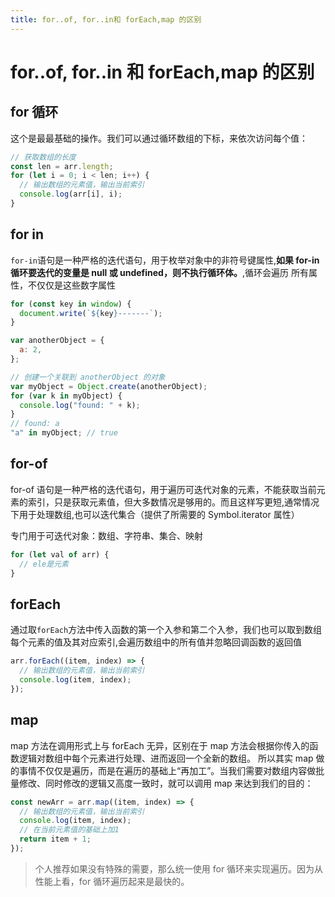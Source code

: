 ```yaml
---
title: for..of, for..in和 forEach,map 的区别
---
```


# for..of, for..in 和 forEach,map 的区别

## for 循环

这个是最最基础的操作。我们可以通过循环数组的下标，来依次访问每个值：

```js
// 获取数组的长度
const len = arr.length;
for (let i = 0; i < len; i++) {
  // 输出数组的元素值，输出当前索引
  console.log(arr[i], i);
}
```

## for in

`for-in`语句是一种严格的迭代语句，用于枚举对象中的非符号键属性,**如果 for-in 循环要迭代的变量是 null 或 undefined，则不执行循环体。**,循环会遍历 所有属性，不仅仅是这些数字属性

```js
for (const key in window) {
  document.write(`${key}-------`);
}
```

```js
var anotherObject = {
  a: 2,
};

// 创建一个关联到 anotherObject 的对象
var myObject = Object.create(anotherObject);
for (var k in myObject) {
  console.log("found: " + k);
}
// found: a
"a" in myObject; // true
```

## for-of

for-of 语句是一种严格的迭代语句，用于遍历可迭代对象的元素，不能获取当前元素的索引，只是获取元素值，但大多数情况是够用的。而且这样写更短,通常情况下用于处理数组,也可以迭代集合（提供了所需要的 Symbol.iterator 属性）

专门用于可迭代对象：数组、字符串、集合、映射

```js
for (let val of arr) {
  // ele是元素
}
```

## forEach

通过取`forEach`方法中传入函数的第一个入参和第二个入参，我们也可以取到数组每个元素的值及其对应索引,会遍历数组中的所有值并忽略回调函数的返回值

```js
arr.forEach((item, index) => {
  // 输出数组的元素值，输出当前索引
  console.log(item, index);
});
```

## map

map 方法在调用形式上与 forEach 无异，区别在于 map 方法会根据你传入的函数逻辑对数组中每个元素进行处理、进而返回一个全新的数组。
所以其实 map 做的事情不仅仅是遍历，而是在遍历的基础上“再加工”。当我们需要对数组内容做批量修改、同时修改的逻辑又高度一致时，就可以调用 map 来达到我们的目的：

```js
const newArr = arr.map((item, index) => {
  // 输出数组的元素值，输出当前索引
  console.log(item, index);
  // 在当前元素值的基础上加1
  return item + 1;
});
```

> 个人推荐如果没有特殊的需要，那么统一使用 for 循环来实现遍历。因为从性能上看，for 循环遍历起来是最快的。
